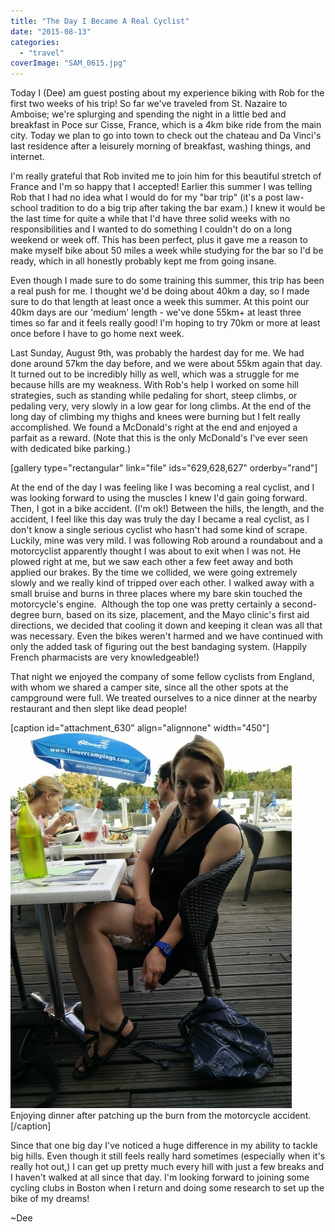 ```yaml
---
title: "The Day I Became A Real Cyclist"
date: "2015-08-13"
categories: 
  - "travel"
coverImage: "SAM_0615.jpg"
---
```


Today I (Dee) am guest posting about my experience biking with Rob for the first two weeks of his trip! So far we've traveled from St. Nazaire to Amboise; we're splurging and spending the night in a little bed and breakfast in Poce sur Cisse, France, which is a 4km bike ride from the main city. Today we plan to go into town to check out the chateau and Da Vinci's last residence after a leisurely morning of breakfast, washing things, and internet.

I'm really grateful that Rob invited me to join him for this beautiful stretch of France and I'm so happy that I accepted! Earlier this summer I was telling Rob that I had no idea what I would do for my "bar trip" (it's a post law-school tradition to do a big trip after taking the bar exam.) I knew it would be the last time for quite a while that I'd have three solid weeks with no responsibilities and I wanted to do something I couldn't do on a long weekend or week off. This has been perfect, plus it gave me a reason to make myself bike about 50 miles a week while studying for the bar so I'd be ready, which in all honestly probably kept me from going insane.

Even though I made sure to do some training this summer, this trip has been a real push for me. I thought we'd be doing about 40km a day, so I made sure to do that length at least once a week this summer. At this point our 40km days are our 'medium' length - we've done 55km+ at least three times so far and it feels really good! I'm hoping to try 70km or more at least once before I have to go home next week.

Last Sunday, August 9th, was probably the hardest day for me. We had done around 57km the day before, and we were about 55km again that day. It turned out to be incredibly hilly as well, which was a struggle for me because hills are my weakness. With Rob's help I worked on some hill strategies, such as standing while pedaling for short, steep climbs, or pedaling very, very slowly in a low gear for long climbs. At the end of the long day of climbing my thighs and knees were burning but I felt really accomplished. We found a McDonald's right at the end and enjoyed a parfait as a reward. (Note that this is the only McDonald's I've ever seen with dedicated bike parking.)

\[gallery type="rectangular" link="file" ids="629,628,627" orderby="rand"\]

At the end of the day I was feeling like I was becoming a real cyclist, and I was looking forward to using the muscles I knew I'd gain going forward. Then, I got in a bike accident. (I'm ok!) Between the hills, the length, and the accident, I feel like this day was truly the day I became a real cyclist, as I don't know a single serious cyclist who hasn't had some kind of scrape. Luckily, mine was very mild. I was following Rob around a roundabout and a motorcyclist apparently thought I was about to exit when I was not. He plowed right at me, but we saw each other a few feet away and both applied our brakes. By the time we collided, we were going extremely slowly and we really kind of tripped over each other. I walked away with a small bruise and burns in three places where my bare skin touched the motorcycle's engine.  Although the top one was pretty certainly a second-degree burn, based on its size, placement, and the Mayo clinic's first aid directions, we decided that cooling it down and keeping it clean was all that was necessary. Even the bikes weren't harmed and we have continued with only the added task of figuring out the best bandaging system. (Happily French pharmacists are very knowledgeable!)

That night we enjoyed the company of some fellow cyclists from England, with whom we shared a camper site, since all the other spots at the campground were full. We treated ourselves to a nice dinner at the nearby restaurant and then slept like dead people!

\[caption id="attachment\_630" align="alignnone" width="450"\][![Enjoying dinner after patching up the burn from the motorcycle accident.](images/IMG_20150809_201751-450x600.jpg)](http://www.rdchambers.net/wp-content/uploads/2015/08/IMG_20150809_201751.jpg) Enjoying dinner after patching up the burn from the motorcycle accident.\[/caption\]

Since that one big day I've noticed a huge difference in my ability to tackle big hills. Even though it still feels really hard sometimes (especially when it's really hot out,) I can get up pretty much every hill with just a few breaks and I haven't walked at all since that day. I'm looking forward to joining some cycling clubs in Boston when I return and doing some research to set up the bike of my dreams!

~Dee
